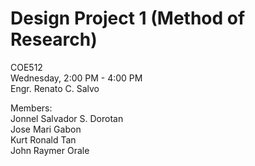 # Design Project 1 (Method of Research)
COE512\
Wednesday, 2:00 PM - 4:00 PM\
Engr. Renato C. Salvo

Members:\
  Jonnel Salvador S. Dorotan\
  Jose Mari Gabon\
  Kurt Ronald Tan\
  John Raymer Orale
